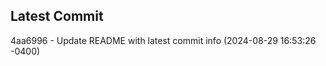 
## Latest Commit
4aa6996 - Update README with latest commit info (2024-08-29 16:53:26 -0400) <Yunxi-Zhou>

